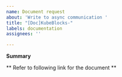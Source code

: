 ```yaml
---
name: Document request
about: 'Write to async communication '
title: "[Doc]KubeBlocks-"
labels: documentation
assignees: ''

---
```


**Summary**

** Refer to following link for the document **
